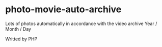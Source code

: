 # photo-movie-auto-archive
Lots of photos automatically in accordance with the video archive Year / Month / Day

Writted by PHP
